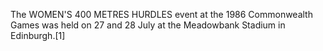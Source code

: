 The WOMEN'S 400 METRES HURDLES event at the 1986 Commonwealth Games was held on 27 and 28 July at the Meadowbank Stadium in Edinburgh.[1]
